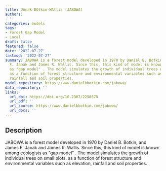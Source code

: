 ```yaml
---
title: JAnak-BOtkin-WAllis (JABOWA)
authors:
- ''
categories: models
tags:
- Forest Gap Model
- Local
draft: false
featured: false
date: '2022-07-27'
lastmod: '2022-07-27'
summary: JABOWA is a forest model developed in 1970 by Daniel B. Botkin, and James
  F. Janak and James R. Wallis. Since this, this kind of model is known among ecologists
  as "gap model" . The model simulates the growth of individual trees on small plots,
  as a function of forest structure and environmental variables such as elevation,
  rainfall and soil properties.
model_repository: https://www.danielbbotkin.com/jabowa/
data_repository: ''
links:
  url_doi: https://doi.org/10.2307/2258570
  url_pdf: ''
  url_source: https://www.danielbbotkin.com/jabowa/
  url_docs: ''
---
```


## Description

JABOWA is a forest model developed in 1970 by Daniel B. Botkin, and James F. Janak and James R. Wallis. Since this, this kind of model is known among ecologists as "gap model" . The model simulates the growth of individual trees on small plots, as a function of forest structure and environmental variables such as elevation, rainfall and soil properties.

